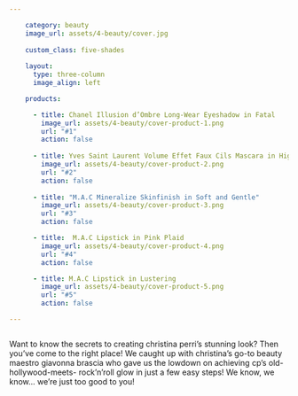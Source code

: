 ```yaml
---

    category: beauty
    image_url: assets/4-beauty/cover.jpg
    
    custom_class: five-shades
    
    layout:
      type: three-column
      image_align: left

    products:

      - title: Chanel Illusion d’Ombre Long-Wear Eyeshadow in Fatal
        image_url: assets/4-beauty/cover-product-1.png
        url: "#1"
        action: false
        
      - title: Yves Saint Laurent Volume Effet Faux Cils Mascara in High Density Black
        image_url: assets/4-beauty/cover-product-2.png
        url: "#2"
        action: false
        
      - title: "M.A.C Mineralize Skinfinish in Soft and Gentle"
        image_url: assets/4-beauty/cover-product-3.png
        url: "#3"
        action: false

      - title:  M.A.C Lipstick in Pink Plaid
        image_url: assets/4-beauty/cover-product-4.png
        url: "#4"
        action: false

      - title: M.A.C Lipstick in Lustering
        image_url: assets/4-beauty/cover-product-5.png
        url: "#5"
        action: false

---
```


<style>
  /*  Replace page heading with outline heading (change background url or height if needed) */
  article.page[data-page="4-beauty"] #uncovered {
    position: absolute;
    top: 0;
    right: 0;
    width: 120px;
  }

  article.page[data-page="4-beauty"] .product-set {
    margin: -35% 0 -20%;
    
    background-image: url('assets/4-beauty/product-bg.png');
    background-position: center;
    background-size: 110%;
  }

  article.page[data-page="4-beauty"].has-product .product-set li {
/*    height: auto;*/
  }

  article.page[data-page="4-beauty"].has-product .product-set li img {
    visibility: hidden;
  }

  article.page[data-page="4-beauty"].has-product .product-set .hotspot {
    display: block;
  }
  
  article.page[data-page="4-beauty"].has-product .product-set li:nth-child(1) .hotspot {
    margin-top: 75px;
  }

  article.page[data-page="4-beauty"].has-product .product-set li:nth-child(2) .hotspot {
    margin-top: -80px;
  }

  article.page[data-page="4-beauty"].has-product .product-set li:nth-child(3) .hotspot {
    margin-top: 0;
  }

  article.page[data-page="4-beauty"].has-product .product-set li:nth-child(4) .hotspot {
    margin-top: -130px;
  }

  article.page[data-page="4-beauty"].has-product .product-set li:nth-child(5) {
    margin-top: -8%;
    margin-left: 50%;
  }

  article.page[data-page="4-beauty"].has-product .product-set li:nth-child(5) .hotspot {
    margin-top: -80px;
  }

  @media only screen and (min-width: 768px) {
    article.page[data-page="4-beauty"] #uncovered {
      position: absolute;
      right: initial;
      left: 0;
      width: 230px;
    }
  }

  @media only screen and (min-width: 768px) and (orientation: landscape) {
    article.page[data-page="4-beauty"].has-product .product-set li:nth-child(5) {
/*      margin-left: 142px;
*/    }
    
  }

  @media only screen and (min-width: 768px) and (orientation: portrait) {
    article.page[data-page="4-beauty"].has-product.cover-left .content {
      height: auto;
    }
    
    article.page[data-page="4-beauty"] .content {
      width: 100%;
    }
    
    article.page[data-page="4-beauty"] .cover-area {
      height: 50%;
      width: 100%;
    }
    
    article.page[data-page="4-beauty"] .product-set {
      margin-top: -10%;
      width: 40%;
      float: left;
    }
    
    article.page[data-page="4-beauty"] .body {
      margin-left: 10%;
      width: 50%;
      float: left;
    }

    /*    article.page[data-page="4-beauty"] #uncovered-description {
          position: absolute;
          bottom: 30px;
          left: 15%;
          margin-bottom: 20px;
          padding: 20px;
          width: 60%;
        }*/
    article.page[data-page="4-beauty"].has-product .product-set li:nth-child(5) {
      margin-left: 96px;
    }

    article.page[data-page="4-beauty"].has-product .product-set li:nth-child(5) .hotspot {
      margin-top: -34px;
    }
  }
</style>

<img id="uncovered" src="assets/4-beauty/uncovered.png" alt="">

<p id="uncovered-description">
  Want to know the secrets to
  creating christina perri’s
  stunning look? Then you’ve come
  to the right place! We caught
  up with christina’s go-to beauty
  maestro giavonna brascia who
  gave us the lowdown on achieving
  cp’s  old-hollywood-meets-
  rock’n’roll glow in just a few
  easy steps! We know, we know...
  we’re just too good to you!
</p>
